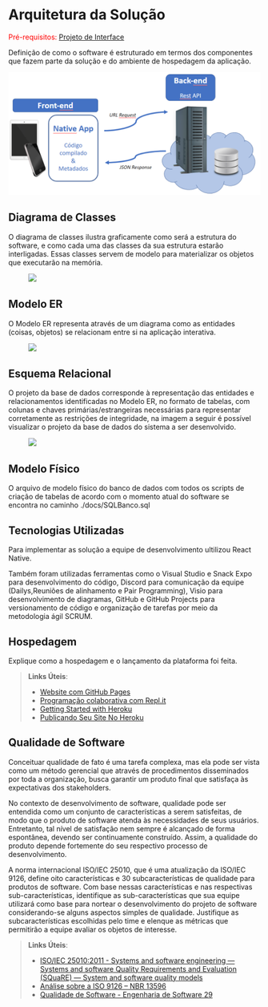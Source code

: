 # Arquitetura da Solução

<span style="color:red">Pré-requisitos: <a href="3-Projeto de Interface.md"> Projeto de Interface</a></span>

Definição de como o software é estruturado em termos dos componentes que fazem parte da solução e do ambiente de hospedagem da aplicação.

![Arquitetura da Solução](img/02-mob-arch.png)

## Diagrama de Classes

O diagrama de classes ilustra graficamente como será a estrutura do software, e como cada uma das classes da sua estrutura estarão interligadas. Essas classes servem de modelo para materializar os objetos que executarão na memória.

<figure>
 <img src="https://github.com/ICEI-PUC-Minas-PMV-ADS/pmv-ads-2024-2-e3-proj-mov-t4-courtbook/blob/main/docs/img/DiagramadeClasse.png" alt"Modelo diagrama de Classe">
</figure>

## Modelo ER

O Modelo ER representa através de um diagrama como as entidades (coisas, objetos) se relacionam entre si na aplicação interativa.

<figure>
 <img src="https://github.com/ICEI-PUC-Minas-PMV-ADS/pmv-ads-2024-2-e3-proj-mov-t4-courtbook/blob/main/docs/img/DiagramaER.png" alt"Modelo diagrama ER">
</figure>

## Esquema Relacional

O projeto da base de dados corresponde à representação das entidades e relacionamentos identificadas no Modelo ER, no formato de tabelas, com colunas e chaves primárias/estrangeiras necessárias para representar corretamente as restrições de integridade, na imagem a seguir é possível visualizar o projeto da base de dados do sistema a ser desenvolvido.

<figure>
 <img src="https://github.com/ICEI-PUC-Minas-PMV-ADS/pmv-ads-2024-2-e3-proj-mov-t4-courtbook/blob/main/docs/img/05-DiagramaDB.png" alt"Modelo de entidade e relacionamento">
</figure>

## Modelo Físico

O arquivo de modelo físico do banco de dados com todos os scripts de criação de tabelas de acordo com o momento atual do software se encontra no caminho ./docs/SQLBanco.sql

## Tecnologias Utilizadas

Para implementar as solução a equipe de desenvolvimento ultilizou React Native.

Também foram utilizadas ferramentas como o Visual Studio e Snack Expo para desenvolvimento do código, Discord para comunicação da equipe (Dailys,Reuniões de alinhamento e Pair Programming), Visio para desenvolvimento de diagramas, GitHub e GitHub Projects para versionamento de código e organização de tarefas por meio da metodologia ágil SCRUM.

## Hospedagem

Explique como a hospedagem e o lançamento da plataforma foi feita.

> **Links Úteis**:
>
> - [Website com GitHub Pages](https://pages.github.com/)
> - [Programação colaborativa com Repl.it](https://repl.it/)
> - [Getting Started with Heroku](https://devcenter.heroku.com/start)
> - [Publicando Seu Site No Heroku](http://pythonclub.com.br/publicando-seu-hello-world-no-heroku.html)

## Qualidade de Software

Conceituar qualidade de fato é uma tarefa complexa, mas ela pode ser vista como um método gerencial que através de procedimentos disseminados por toda a organização, busca garantir um produto final que satisfaça às expectativas dos stakeholders.

No contexto de desenvolvimento de software, qualidade pode ser entendida como um conjunto de características a serem satisfeitas, de modo que o produto de software atenda às necessidades de seus usuários. Entretanto, tal nível de satisfação nem sempre é alcançado de forma espontânea, devendo ser continuamente construído. Assim, a qualidade do produto depende fortemente do seu respectivo processo de desenvolvimento.

A norma internacional ISO/IEC 25010, que é uma atualização da ISO/IEC 9126, define oito características e 30 subcaracterísticas de qualidade para produtos de software.
Com base nessas características e nas respectivas sub-características, identifique as sub-características que sua equipe utilizará como base para nortear o desenvolvimento do projeto de software considerando-se alguns aspectos simples de qualidade. Justifique as subcaracterísticas escolhidas pelo time e elenque as métricas que permitirão a equipe avaliar os objetos de interesse.

> **Links Úteis**:
>
> - [ISO/IEC 25010:2011 - Systems and software engineering — Systems and software Quality Requirements and Evaluation (SQuaRE) — System and software quality models](https://www.iso.org/standard/35733.html/)
> - [Análise sobre a ISO 9126 – NBR 13596](https://www.tiespecialistas.com.br/analise-sobre-iso-9126-nbr-13596/)
> - [Qualidade de Software - Engenharia de Software 29](https://www.devmedia.com.br/qualidade-de-software-engenharia-de-software-29/18209/)
